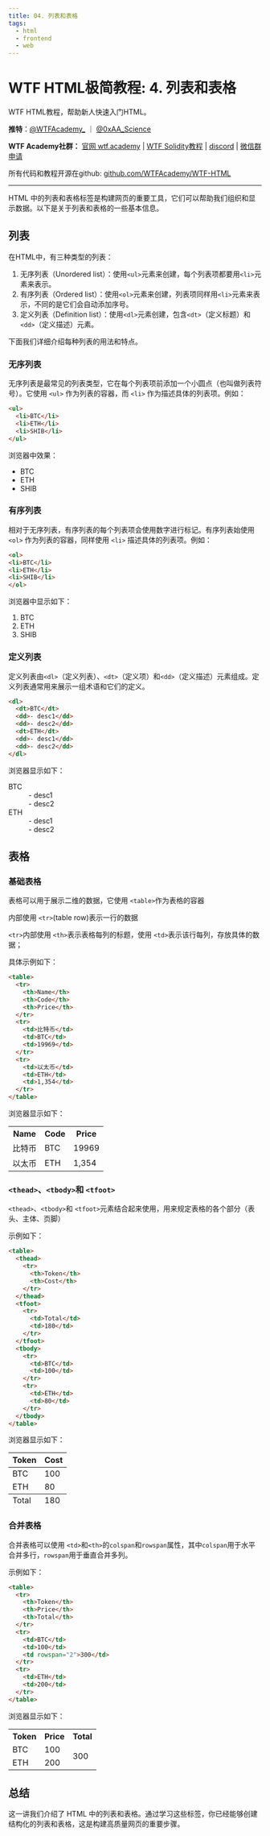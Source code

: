 ```yaml
---
title: 04. 列表和表格
tags:
  - html
  - frontend
  - web
---
```

# WTF HTML极简教程: 4. 列表和表格

WTF HTML教程，帮助新人快速入门HTML。

**推特**：[@WTFAcademy_](https://twitter.com/WTFAcademy_)  ｜ [@0xAA_Science](https://twitter.com/0xAA_Science)

**WTF Academy社群：** [官网 wtf.academy](https://wtf.academy) | [WTF Solidity教程](https://github.com/AmazingAng/WTFSolidity) | [discord](https://discord.gg/5akcruXrsk) | [微信群申请](https://docs.google.com/forms/d/e/1FAIpQLSe4KGT8Sh6sJ7hedQRuIYirOoZK_85miz3dw7vA1-YjodgJ-A/viewform?usp=sf_link)

所有代码和教程开源在github: [github.com/WTFAcademy/WTF-HTML](https://github.com/WTFAcademy/WTF-HTML)

---


HTML 中的列表和表格标签是构建网页的重要工具，它们可以帮助我们组织和显示数据。以下是关于列表和表格的一些基本信息。


## 列表

在HTML中，有三种类型的列表：

1. 无序列表（Unordered list）：使用`<ul>`元素来创建，每个列表项都要用`<li>`元素来表示。
2. 有序列表（Ordered list）：使用`<ol>`元素来创建，列表项同样用`<li>`元素来表示，不同的是它们会自动添加序号。
3. 定义列表（Definition list）：使用`<dl>`元素创建，包含`<dt>`（定义标题）和`<dd>`（定义描述）元素。

下面我们详细介绍每种列表的用法和特点。

### 无序列表

无序列表是最常见的列表类型，它在每个列表项前添加一个小圆点（也叫做列表符号）。它使用 `<ul>` 作为列表的容器，而 `<li>` 作为描述具体的列表项。例如：

```html
<ul>
  <li>BTC</li>
  <li>ETH</li>
  <li>SHIB</li>
</ul>
```


浏览器中效果：

<ul>
  <li>BTC</li>
  <li>ETH</li>
  <li>SHIB</li>
</ul>


### 有序列表

相对于无序列表，有序列表的每个列表项会使用数字进行标记。有序列表始使用 `<ol>` 作为列表的容器，同样使用 `<li>` 描述具体的列表项。例如：

```html
<ol>
<li>BTC</li>
<li>ETH</li>
<li>SHIB</li>
</ol>
```

浏览器中显示如下：

<ol>
<li>BTC</li>
<li>ETH</li>
<li>SHIB</li>
</ol>


### 定义列表

定义列表由`<dl>`（定义列表）、`<dt>`（定义项）和`<dd>`（定义描述）元素组成。定义列表通常用来展示一组术语和它们的定义。

```html
<dl>
  <dt>BTC</dt>
  <dd>- desc1</dd>
  <dd>- desc2</dd>
  <dt>ETH</dt>
  <dd>- desc1</dd>
  <dd>- desc2</dd>
</dl>
```

浏览器显示如下：

<dl>
  <dt>BTC</dt>
  <dd>- desc1</dd>
  <dd>- desc2</dd>
  <dt>ETH</dt>
  <dd>- desc1</dd>
  <dd>- desc2</dd>
</dl>


## 表格

### 基础表格

表格可以用于展示二维的数据，它使用 `<table>`作为表格的容器

内部使用 `<tr>`(table row)表示一行的数据

 `<tr>`内部使用 `<th>`表示表格每列的标题，使用 `<td>`表示该行每列，存放具体的数据；

具体示例如下：

```html
<table>
  <tr>
    <th>Name</th>
    <th>Code</th>
    <th>Price</th>
  </tr>
  <tr>
    <td>比特币</td>
    <td>BTC</td>
    <td>19969</td>
  </tr>
  <tr>
    <td>以太币</td>
    <td>ETH</td>
    <td>1,354</td>
  </tr>
</table>
```

浏览器显示如下：

<table>
  <tr>
    <th>Name</th>
    <th>Code</th>
    <th>Price</th>
  </tr>
  <tr>
    <td>比特币</td>
    <td>BTC</td>
    <td>19969</td>
  </tr>
  <tr>
    <td>以太币</td>
    <td>ETH</td>
    <td>1,354</td>
  </tr>
</table>


### `<thead>`、`<tbody>`和 `<tfoot>`

`<thead>`、`<tbody>`和 `<tfoot>`元素结合起来使用，用来规定表格的各个部分（表头、主体、页脚）

示例如下：

```html
<table>
  <thead>
    <tr>
      <th>Token</th>
      <th>Cost</th>
    </tr>
  </thead>
  <tfoot>
    <tr>
      <td>Total</td>
      <td>180</td>
    </tr>
  </tfoot>
  <tbody>
    <tr>
      <td>BTC</td>
      <td>100</td>
    </tr>
    <tr>
      <td>ETH</td>
      <td>80</td>
    </tr>
  </tbody>
</table>
```

浏览器显示如下：

<table>
  <thead>
    <tr>
      <th>Token</th>
      <th>Cost</th>
    </tr>
  </thead>
  <tfoot>
    <tr>
      <td>Total</td>
      <td>180</td>
    </tr>
  </tfoot>
  <tbody>
    <tr>
      <td>BTC</td>
      <td>100</td>
    </tr>
    <tr>
      <td>ETH</td>
      <td>80</td>
    </tr>
  </tbody>
</table>



### 合并表格

合并表格可以使用 `<td>`和`<th>`的`colspan`和`rowspan`属性，其中`colspan`用于水平合并多行，`rowspan`用于垂直合并多列。

示例如下：

```html
<table>
  <tr>
    <th>Token</th>
    <th>Price</th>
    <th>Total</th>
  </tr>
  <tr>
    <td>BTC</td>
    <td>100</td>
    <td rowspan="2">300</td>
  </tr>
  <tr>
    <td>ETH</td>
    <td>200</td>
  </tr>
</table>
```


浏览器显示如下：

<table>
  <tr>
    <th>Token</th>
    <th>Price</th>
    <th>Total</th>
  </tr>
  <tr>
    <td>BTC</td>
    <td>100</td>
    <td rowspan="2">300</td>
  </tr>
  <tr>
    <td>ETH</td>
    <td>200</td>
  </tr>
</table>


## 总结

这一讲我们介绍了 HTML 中的列表和表格。通过学习这些标签，你已经能够创建结构化的列表和表格，这是构建高质量网页的重要步骤。